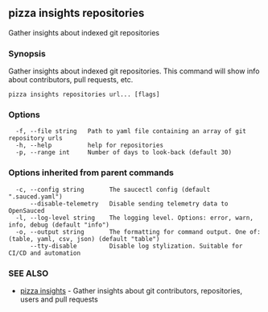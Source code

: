 ## pizza insights repositories

Gather insights about indexed git repositories

### Synopsis

Gather insights about indexed git repositories. This command will show info about contributors, pull requests, etc.

```
pizza insights repositories url... [flags]
```

### Options

```
  -f, --file string   Path to yaml file containing an array of git repository urls
  -h, --help          help for repositories
  -p, --range int     Number of days to look-back (default 30)
```

### Options inherited from parent commands

```
  -c, --config string       The saucectl config (default ".sauced.yaml")
      --disable-telemetry   Disable sending telemetry data to OpenSauced
  -l, --log-level string    The logging level. Options: error, warn, info, debug (default "info")
  -o, --output string       The formatting for command output. One of: (table, yaml, csv, json) (default "table")
      --tty-disable         Disable log stylization. Suitable for CI/CD and automation
```

### SEE ALSO

* [pizza insights](pizza_insights.md)	 - Gather insights about git contributors, repositories, users and pull requests

